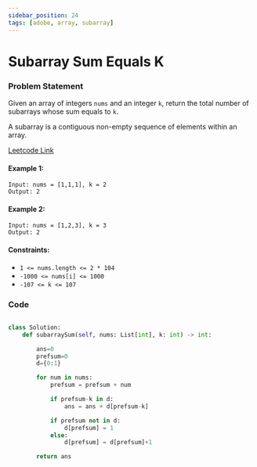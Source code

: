 ```yaml
---
sidebar_position: 24
tags: [adobe, array, subarray]
---
```


# Subarray Sum Equals K

### Problem Statement

Given an array of integers `nums` and an integer `k`, return the total number of subarrays whose sum equals to `k`.

A subarray is a contiguous non-empty sequence of elements within an array.

[Leetcode Link](https://leetcode.com/problems/subarray-sum-equals-k/)

#### Example 1:


```
Input: nums = [1,1,1], k = 2
Output: 2
```

#### Example 2:

```
Input: nums = [1,2,3], k = 3
Output: 2
```

#### Constraints:

- `1 <= nums.length <= 2 * 104`
- `-1000 <= nums[i] <= 1000`
- `-107 <= k <= 107`

### Code

```python title="Python Code"

class Solution:
	def subarraySum(self, nums: List[int], k: int) -> int:

		ans=0
		prefsum=0
		d={0:1}

		for num in nums:
			prefsum = prefsum + num

			if prefsum-k in d:
				ans = ans + d[prefsum-k]

			if prefsum not in d:
				d[prefsum] = 1
			else:
				d[prefsum] = d[prefsum]+1

		return ans
```

